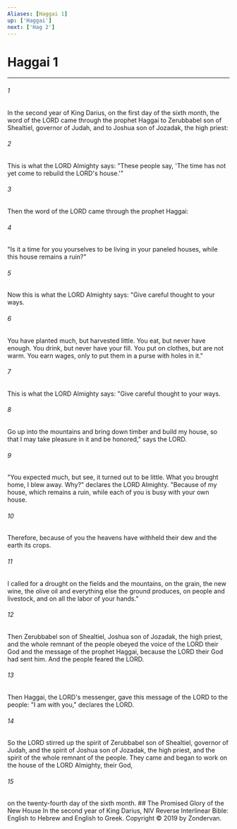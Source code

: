 ```yaml
---
Aliases: [Haggai 1]
up: ['Haggai']
next: ['Hag 2']
---
```

# Haggai 1

***


###### 1 
In the second year of King Darius, on the first day of the sixth month, the word of the LORD came through the prophet Haggai to Zerubbabel son of Shealtiel, governor of Judah, and to Joshua son of Jozadak, the high priest: 

###### 2 
This is what the LORD Almighty says: "These people say, 'The time has not yet come to rebuild the LORD's house.'" 

###### 3 
Then the word of the LORD came through the prophet Haggai: 

###### 4 
"Is it a time for you yourselves to be living in your paneled houses, while this house remains a ruin?" 

###### 5 
Now this is what the LORD Almighty says: "Give careful thought to your ways. 

###### 6 
You have planted much, but harvested little. You eat, but never have enough. You drink, but never have your fill. You put on clothes, but are not warm. You earn wages, only to put them in a purse with holes in it." 

###### 7 
This is what the LORD Almighty says: "Give careful thought to your ways. 

###### 8 
Go up into the mountains and bring down timber and build my house, so that I may take pleasure in it and be honored," says the LORD. 

###### 9 
"You expected much, but see, it turned out to be little. What you brought home, I blew away. Why?" declares the LORD Almighty. "Because of my house, which remains a ruin, while each of you is busy with your own house. 

###### 10 
Therefore, because of you the heavens have withheld their dew and the earth its crops. 

###### 11 
I called for a drought on the fields and the mountains, on the grain, the new wine, the olive oil and everything else the ground produces, on people and livestock, and on all the labor of your hands." 

###### 12 
Then Zerubbabel son of Shealtiel, Joshua son of Jozadak, the high priest, and the whole remnant of the people obeyed the voice of the LORD their God and the message of the prophet Haggai, because the LORD their God had sent him. And the people feared the LORD. 

###### 13 
Then Haggai, the LORD's messenger, gave this message of the LORD to the people: "I am with you," declares the LORD. 

###### 14 
So the LORD stirred up the spirit of Zerubbabel son of Shealtiel, governor of Judah, and the spirit of Joshua son of Jozadak, the high priest, and the spirit of the whole remnant of the people. They came and began to work on the house of the LORD Almighty, their God, 

###### 15 
on the twenty-fourth day of the sixth month. ## The Promised Glory of the New House In the second year of King Darius, NIV Reverse Interlinear Bible: English to Hebrew and English to Greek. Copyright © 2019 by Zondervan.
